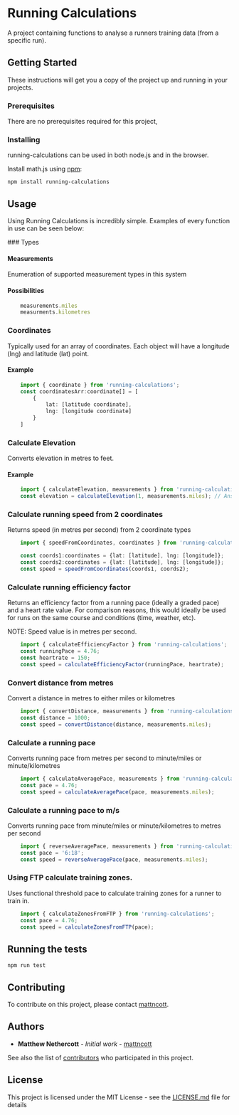 # Running Calculations

A project containing functions to analyse a runners training data (from a specific run).

## Getting Started

These instructions will get you a copy of the project up and running in your projects. 

### Prerequisites

There are no prerequisites required for this project,

### Installing
running-calculations can be used in both node.js and in the browser.

Install math.js using [npm](https://www.npmjs.com/package/running-calculations):
```
npm install running-calculations
```

## Usage
Using Running Calculations is incredibly simple. Examples of every function in use can be seen below:

### Types

#### Measurements
Enumeration of supported measurement types in this system

#### Possibilities
```typescript
    measurements.miles
    measurments.kilometres
```

### Coordinates
Typically used for an array of coordinates. Each object will have a longitude (lng) and latitude (lat) point. 

#### Example

```typescript
    import { coordinate } from 'running-calculations';
    const coordinatesArr:coordinate[] = [
        {
            lat: [latitude coordinate],
            lng: [longitude coordinate]
        }
    ]
```

### Calculate Elevation
Converts elevation in metres to feet.

#### Example

```typescript
    import { calculateElevation, measurements } from 'running-calculations';
    const elevation = calculateElevation(1, measurements.miles); // Answer will be 3.2808
```

### Calculate running speed from 2 coordinates
Returns speed (in metres per second) from 2 coordinate types

```typescript
    import { speedFromCoordinates, coordinates } from 'running-calculations';

    const coords1:coordinates = {lat: [latitude], lng: [longitude]};
    const coords2:coordinates = {lat: [latitude], lng: [longitude]};
    const speed = speedFromCoordinates(coords1, coords2);
```

### Calculate running efficiency factor
Returns an efficiency factor from a running pace (ideally a graded pace) and a heart rate value. For comparison reasons, this would ideally be used for runs on the same course and conditions (time, weather, etc).

NOTE: Speed value is in metres per second.

```typescript
    import { calculateEfficiencyFactor } from 'running-calculations';
    const runningPace = 4.76;
    const heartrate = 150;
    const speed = calculateEfficiencyFactor(runningPace, heartrate);
```

### Convert distance from metres
Convert a distance in metres to either miles or kilometres

```typescript
    import { convertDistance, measurements } from 'running-calculations';
    const distance = 1000;
    const speed = convertDistance(distance, measurements.miles);
```

### Calculate a running pace

Converts running pace from metres per second to minute/miles or minute/kilometres

```typescript
    import { calculateAveragePace, measurements } from 'running-calculations';
    const pace = 4.76;
    const speed = calculateAveragePace(pace, measurements.miles);
```

### Calculate a running pace to m/s

Converts running pace from minute/miles or minute/kilometres to metres per second

```typescript
    import { reverseAveragePace, measurements } from 'running-calculations';
    const pace = '6:18';
    const speed = reverseAveragePace(pace, measurements.miles);
```

### Using FTP calculate training zones.
Uses functional threshold pace to calculate training zones for a runner to train in.

```typescript
    import { calculateZonesFromFTP } from 'running-calculations';
    const pace = 4.76;
    const speed = calculateZonesFromFTP(pace);
```

## Running the tests

```
npm run test
```
## Contributing

To contribute on this project, please contact [mattncott](https://github.com/mattncott).

## Authors

* **Matthew Nethercott** - *Initial work* - [mattncott](https://github.com/mattncott)

See also the list of [contributors](https://github.com/running-calculations/contributors) who participated in this project.

## License

This project is licensed under the MIT License - see the [LICENSE.md](LICENSE.md) file for details
